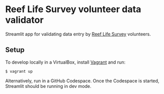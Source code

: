 # Reef Life Survey volunteer data validator

Streamlit app for validating data entry by [Reef Life Survey](https://yanirseroussi.com/tags/reef-life-survey/) volunteers.

## Setup

To develop locally in a VirtualBox, install [Vagrant](https://www.vagrantup.com/) and run:

    $ vagrant up

Alternatively, run in a GitHub Codespace. Once the Codespace is started, Streamlit should be running in dev mode.
